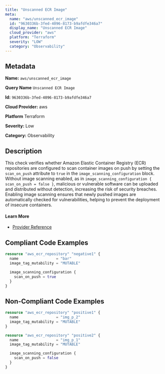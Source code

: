 ```yaml
---
title: "Unscanned ECR Image"
meta:
  name: "aws/unscanned_ecr_image"
  id: "9630336b-3fed-4096-8173-b9afdfe346a7"
  display_name: "Unscanned ECR Image"
  cloud_provider: "aws"
  platform: "Terraform"
  severity: "LOW"
  category: "Observability"
---
```

## Metadata

**Name:** `aws/unscanned_ecr_image`

**Query Name** `Unscanned ECR Image`

**Id:** `9630336b-3fed-4096-8173-b9afdfe346a7`

**Cloud Provider:** aws

**Platform** Terraform

**Severity:** Low

**Category:** Observability

## Description
This check verifies whether Amazon Elastic Container Registry (ECR) repositories are configured to scan container images on push by setting the `scan_on_push` attribute to `true` in the `image_scanning_configuration` block. Without image scanning enabled, as in `image_scanning_configuration { scan_on_push = false }`, malicious or vulnerable software can be uploaded and distributed without detection, increasing the risk of security breaches. Enabling image scanning ensures that newly pushed images are automatically checked for vulnerabilities, helping to prevent the deployment of insecure containers.

#### Learn More

 - [Provider Reference](https://registry.terraform.io/providers/hashicorp/aws/latest/docs/resources/ecr_repository#scan_on_push)


## Compliant Code Examples
```terraform
resource "aws_ecr_repository" "negative1" {
  name                 = "bar"
  image_tag_mutability = "MUTABLE"

  image_scanning_configuration {
    scan_on_push = true
  }
}
```
## Non-Compliant Code Examples
```terraform
resource "aws_ecr_repository" "positive1" {
  name                 = "img_p_2"
  image_tag_mutability = "MUTABLE"
}

resource "aws_ecr_repository" "positive2" {
  name                 = "img_p_1"
  image_tag_mutability = "MUTABLE"

  image_scanning_configuration {
    scan_on_push = false
  }
}
```